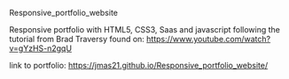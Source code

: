 Responsive_portfolio_website

Responsive portfolio with HTML5, CSS3,  Saas and javascript following the tutorial from Brad Traversy found on: https://www.youtube.com/watch?v=gYzHS-n2gqU 

link to portfolio: https://jmas21.github.io/Responsive_portfolio_website/
